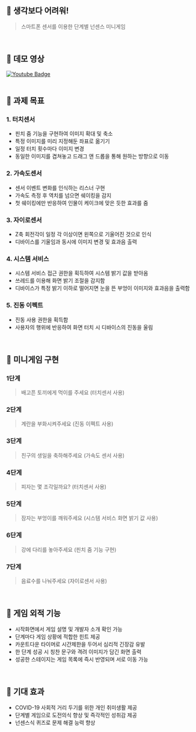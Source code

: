 ## 🌱 생각보다 어려워!
> 스마트폰 센서를 이용한 단계별 넌센스 미니게임
<br>

## 🌱 데모 영상
[![Youtube Badge](https://img.shields.io/badge/Youtube-ff0000?style=flat-square&logo=youtube&link=https://youtu.be/GKOkdgCqqAg)](https://youtu.be/GKOkdgCqqAg)
<br><br>


## 🌱 과제 목표
### 1. 터치센서
- 핀치 줌 기능을 구현하여 이미지 확대 및 축소
- 특정 이미지를 미리 지정해둔 좌표로 옮기기
- 일정 터치 횟수마다 이미지 변경
- 동일한 이미지를 겹쳐놓고 드래그 앤 드롭을 통해 원하는 방향으로 이동
### 2. 가속도센서
- 센서 이벤트 변화를 인식하는 리스너 구현
- 가속도 측정 후 역치를 넘으면 쉐이킹을 감지
- 첫 쉐이킹에만 반응하여 인물이 케이크에 맞은 듯한 효과를 줌
### 3. 자이로센서
- Z축 회전각이 일정 각 이상이면 왼쪽으로 기울어진 것으로 인식
- 디바이스를 기울임과 동시에 이미지 변경 및 효과음 출력
### 4. 시스템 서비스
- 시스템 서비스 접근 권한을 획득하여 시스템 밝기 값을 받아옴
- 쓰레드를 이용해 화면 밝기 조절을 감지함
- 디바이스가 특정 밝기 이하로 떨어지면 눈을 뜬 부엉이 이미지와 효과음을 출력함
### 5. 진동 이펙트
- 진동 사용 권한을 획득함
- 사용자의 행위에 반응하여 화면 터치 시 디바이스의 진동을 울림
<br>


## 🌱 미니게임 구현
### 1단계
> 배고픈 토끼에게 먹이를 주세요 (터치센서 사용)
### 2단계
> 계란을 부화시켜주세요 (진동 이펙트 사용)
### 3단계
> 친구의 생일을 축하해주세요 (가속도 센서 사용)
### 4단계
> 피자는 몇 조각일까요? (터치센서 사용)
### 5단계
> 잠자는 부엉이를 깨워주세요 (시스템 서비스 화면 밝기 값 사용)
### 6단계
> 강에 다리를 놓아주세요 (핀치 줌 기능 구현)
### 7단계
> 음료수를 나눠주세요 (자이로센서 사용)
<br>


## 🌱 게임 외적 기능
* 시작화면에서 게임 설명 및 개발자 소개 확인 가능
* 단계마다 게임 상황에 적합한 힌트 제공
* 카운트다운 타이머로 시간제한을 두어서 심리적 긴장감 유발
* 한 단계 성공 시 칭찬 문구와 격려 이미지가 담긴 화면 출력
* 성공한 스테이지는 게임 목록에 즉시 반영되며 서로 이동 가능
<br>


## 🌱 기대 효과
* COVID-19 사회적 거리 두기를 위한 개인 취미생활 제공
* 단계별 게임으로 도전의식 향상 및 즉각적인 성취감 제공
* 넌센스식 퀴즈로 문제 해결 능력 향상
